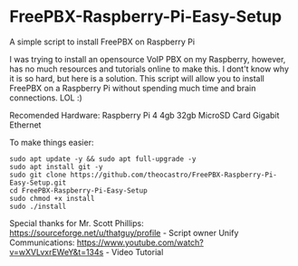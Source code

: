 # FreePBX-Raspberry-Pi-Easy-Setup
A simple script to install FreePBX on Raspberry Pi

 I was trying to install an opensource VoIP PBX on my Raspberry, however, has no much resources and tutorials online to make this. I dont't know why it is so hard, but here is a solution. This script will allow you to install FreePBX on a Raspberry Pi without spending much time and brain connections. LOL :)

 Recomended Hardware:
 Raspberry Pi 4 4gb
 32gb MicroSD Card
 Gigabit Ethernet


To make things easier:

```
sudo apt update -y && sudo apt full-upgrade -y
sudo apt install git -y
sudo git clone https://github.com/theocastro/FreePBX-Raspberry-Pi-Easy-Setup.git
cd FreePBX-Raspberry-Pi-Easy-Setup
sudo chmod +x install
sudo ./install
```



Special thanks for
  Mr. Scott Phillips: https://sourceforge.net/u/thatguy/profile - Script owner
  Unify Communications: https://www.youtube.com/watch?v=wXVLvxrEWeY&t=134s - Video Tutorial
